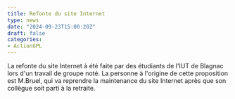 ```yaml
---
title: Refonte du site Internet
type: news
date: "2024-09-23T15:00:20Z"
draft: false
categories:
- ActionGPL
---
```


La refonte du site Internet à été faite par des étudiants de l'IUT de Blagnac lors d'un travail de groupe noté. La personne à l'origine de cette proposition est M.Bruel, qui va reprendre la maintenance du site Internet après que son collègue soit parti à la retraite.